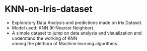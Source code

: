 # KNN-on-Iris-dataset
- Exploratory Data Analysis and predictions made on Iris Dataset.<br>
- Model used: KNN (K-Nearest Neighbor)<br>
- A simple dataset to jump on data analysis and visualization and understand the working of KNN<br>
  among the plethora of Machine learning algorithms.
  
  
  



